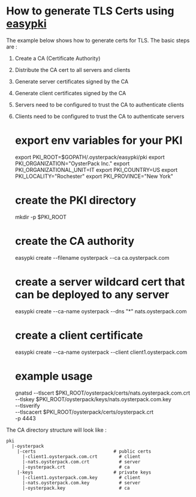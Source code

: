 # How to generate TLS Certs using [easypki](https://github.com/google/easypki)

The example below shows how to generate certs for TLS. The basic steps are :

1. Create a CA (Certificate Authority)
2. Distribute the CA cert to all servers and clients
3. Generate server certificates signed by the CA
4. Generate client certificates signed by the CA
5. Servers need to be configured to trust the CA to authenticate clients
6. Clients need to be configured to trust the CA to authenticate servers


    # export env variables for your PKI 
    export PKI_ROOT=$GOPATH/.oysterpack/easypki/pki
    export PKI_ORGANIZATION="OysterPack Inc."
    export PKI_ORGANIZATIONAL_UNIT=IT
    export PKI_COUNTRY=US
    export PKI_LOCALITY="Rochester"
    export PKI_PROVINCE="New York"

    # create the PKI directory
    mkdir -p $PKI_ROOT

    # create the CA authority
    easypki create --filename oysterpack --ca ca.oysterpack.com
    
    # create a server wildcard cert that can be deployed to any server 
    easypki create --ca-name oysterpack --dns "*" nats.oysterpack.com
        
    #  create a client certificate
    easypki create --ca-name oysterpack --client client1.oysterpack.com
 
    # example usage
    gnatsd  --tlscert   $PKI_ROOT/oysterpack/certs/nats.oysterpack.com.crt \
            --tlskey    $PKI_ROOT/oysterpack/keys/nats.oysterpack.com.key \
            --tlsverify \
            --tlscacert $PKI_ROOT/oysterpack/certs/oysterpack.crt \
            -p 4443

The CA directory structure will look like :

    pki
      |-oysterpack
        |-certs                             # public certs
          |-client1.oysterpack.com.crt        # client
          |-nats.oysterpack.com.crt           # server
          |-oysterpack.crt                    # ca
        |-keys                              # private keys
          |-client1.oysterpack.com.key        # client
          |-nats.oysterpack.com.key           # server
          |-oysterpack.key                    # ca